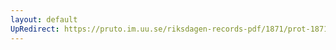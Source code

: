 ```yaml
---
layout: default
UpRedirect: https://pruto.im.uu.se/riksdagen-records-pdf/1871/prot-1871--ak--503/prot-1871--ak--503_005.pdf
---
```

